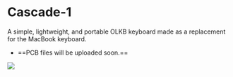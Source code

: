 # Cascade-1
A simple, lightweight, and portable OLKB keyboard made as a replacement for the MacBook keyboard.

- ==PCB files will be uploaded soon.==

![](https://github.com/raphaelmosaic/maestro-keyboard/assets/98910367/f5b6f1c2-a6cc-4cb6-a8cd-99c650482cd7)
